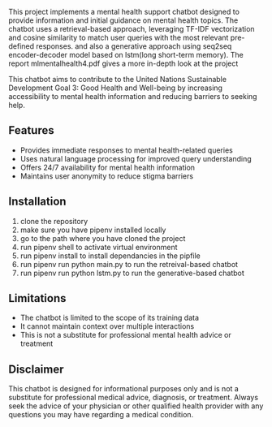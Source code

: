 This project implements a mental health support chatbot designed to provide information and initial guidance on mental health topics. The chatbot uses a retrieval-based approach, leveraging TF-IDF vectorization and cosine similarity to match user queries with the most relevant pre-defined responses.
and also a generative approach using seq2seq encoder-decoder model based on lstm(long short-term memory).
The report mlmentalhealth4.pdf gives a more in-depth look at the project

This chatbot aims to contribute to the United Nations Sustainable Development Goal 3: Good Health and Well-being by increasing accessibility to mental health information 
and reducing barriers to seeking help.

## Features

- Provides immediate responses to mental health-related queries
- Uses natural language processing for improved query understanding
- Offers 24/7 availability for mental health information
- Maintains user anonymity to reduce stigma barriers
## Installation
1. clone the repository
2. make sure you have pipenv installed locally
3. go to the path where you have cloned the project
4. run pipenv shell to activate virtual environment
5. run pipenv install  to install dependancies in the pipfile
6. run pipenv run python main.py to run the retreival-based chatbot
7. run pipenv run python lstm.py to run the generative-based chatbot

## Limitations

- The chatbot is limited to the scope of its training data
- It cannot maintain context over multiple interactions
- This is not a substitute for professional mental health advice or treatment

## Disclaimer

This chatbot is designed for informational purposes only and is not a substitute for professional medical advice, diagnosis, or treatment. Always seek the advice of your physician or other qualified health provider with any questions you may have regarding a medical condition.

